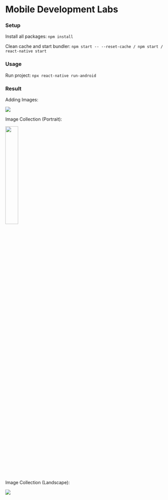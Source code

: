 # Mobile Development Labs

### Setup

Install all packages:
`npm install`

Clean cache and start bundler:
`npm start -- --reset-cache / npm start / react-native start `

### Usage

Run project:
`npx react-native run-android`

### Result

Adding Images:

<img src="demo-lab5.gif">

Image Collection (Portrait):

<img src="https://i.imgur.com/KI4054i.png" height="28%" width="28%">

Image Collection (Landscape):

<img src="https://i.imgur.com/GkxANvZ.png" >
